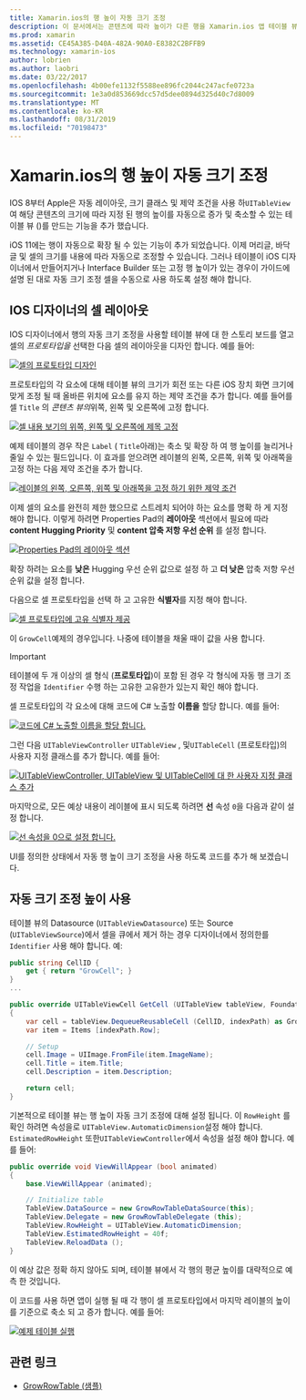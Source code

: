 ```yaml
---
title: Xamarin.ios의 행 높이 자동 크기 조정
description: 이 문서에서는 콘텐츠에 따라 높이가 다른 행을 Xamarin.ios 앱 테이블 뷰 행에 추가 하는 방법을 설명 합니다. IOS 디자이너의 셀 레이아웃에 대해 설명 하 고 높이 자동 조정 기능을 사용 하도록 설정 합니다.
ms.prod: xamarin
ms.assetid: CE45A385-D40A-482A-90A0-E8382C2BFFB9
ms.technology: xamarin-ios
author: lobrien
ms.author: laobri
ms.date: 03/22/2017
ms.openlocfilehash: 4b00efe1132f5588ee896fc2044c247acfe0723a
ms.sourcegitcommit: 1e3a0d853669dcc57d5dee0894d325d40c7d8009
ms.translationtype: MT
ms.contentlocale: ko-KR
ms.lasthandoff: 08/31/2019
ms.locfileid: "70198473"
---
```

# <a name="auto-sizing-row-height-in-xamarinios"></a>Xamarin.ios의 행 높이 자동 크기 조정

IOS 8부터 Apple은 자동 레이아웃, 크기 클래스 및 제약 조건을 사용 하`UITableView`여 해당 콘텐츠의 크기에 따라 지정 된 행의 높이를 자동으로 증가 및 축소할 수 있는 테이블 뷰 ()를 만드는 기능을 추가 했습니다.

iOS 11에는 행이 자동으로 확장 될 수 있는 기능이 추가 되었습니다. 이제 머리글, 바닥글 및 셀의 크기를 내용에 따라 자동으로 조정할 수 있습니다. 그러나 테이블이 iOS 디자이너에서 만들어지거나 Interface Builder 또는 고정 행 높이가 있는 경우이 가이드에 설명 된 대로 자동 크기 조정 셀을 수동으로 사용 하도록 설정 해야 합니다.

## <a name="cell-layout-in-the-ios-designer"></a>IOS 디자이너의 셀 레이아웃

IOS 디자이너에서 행의 자동 크기 조정을 사용할 테이블 뷰에 대 한 스토리 보드를 열고 셀의 *프로토타입을* 선택한 다음 셀의 레이아웃을 디자인 합니다. 예를 들어:

[![](autosizing-row-height-images/table01.png "셀의 프로토타입 디자인")](autosizing-row-height-images/table01.png#lightbox)

프로토타입의 각 요소에 대해 테이블 뷰의 크기가 회전 또는 다른 iOS 장치 화면 크기에 맞게 조정 될 때 올바른 위치에 요소를 유지 하는 제약 조건을 추가 합니다. 예를 들어를 셀 `Title` 의 *콘텐츠 뷰의*위쪽, 왼쪽 및 오른쪽에 고정 합니다.

[![](autosizing-row-height-images/table02.png "셀 내용 보기의 위쪽, 왼쪽 및 오른쪽에 제목 고정")](autosizing-row-height-images/table02.png#lightbox)

예제 테이블의 경우 작은 `Label` ( `Title`아래)는 축소 및 확장 하 여 행 높이를 늘리거나 줄일 수 있는 필드입니다. 이 효과를 얻으려면 레이블의 왼쪽, 오른쪽, 위쪽 및 아래쪽을 고정 하는 다음 제약 조건을 추가 합니다.

[![](autosizing-row-height-images/table03.png "레이블의 왼쪽, 오른쪽, 위쪽 및 아래쪽을 고정 하기 위한 제약 조건")](autosizing-row-height-images/table03.png#lightbox)

이제 셀의 요소를 완전히 제한 했으므로 스트레치 되어야 하는 요소를 명확 하 게 지정 해야 합니다. 이렇게 하려면 Properties Pad의 **레이아웃** 섹션에서 필요에 따라 **content Hugging Priority** 및 **content 압축 저항 우선 순위** 를 설정 합니다.

[![](autosizing-row-height-images/table03a.png "Properties Pad의 레이아웃 섹션")](autosizing-row-height-images/table03a.png#lightbox)

확장 하려는 요소를 **낮은** Hugging 우선 순위 값으로 설정 하 고 **더 낮은** 압축 저항 우선 순위 값을 설정 합니다.

다음으로 셀 프로토타입을 선택 하 고 고유한 **식별자**를 지정 해야 합니다.

[![](autosizing-row-height-images/table04.png "셀 프로토타입에 고유 식별자 제공")](autosizing-row-height-images/table04.png#lightbox)

이 `GrowCell`예제의 경우입니다. 나중에 테이블을 채울 때이 값을 사용 합니다.

> [!IMPORTANT]
> 테이블에 두 개 이상의 셀 형식 (**프로토타입**)이 포함 된 경우 각 형식에 자동 행 크기 조정 작업을 `Identifier` 수행 하는 고유한 고유한가 있는지 확인 해야 합니다.

셀 프로토타입의 각 요소에 대해 코드에 C# 노출할 **이름을** 할당 합니다. 예를 들어:

[![](autosizing-row-height-images/table05.png "코드에 C# 노출할 이름을 할당 합니다.")](autosizing-row-height-images/table05.png#lightbox)

그런 다음 `UITableViewController` `UITableView` , 및`UITableCell` (프로토타입)의 사용자 지정 클래스를 추가 합니다. 예를 들어: 

[![](autosizing-row-height-images/table06.png "UITableViewController, UITableView 및 UITableCell에 대 한 사용자 지정 클래스 추가")](autosizing-row-height-images/table06.png#lightbox)

마지막으로, 모든 예상 내용이 레이블에 표시 되도록 하려면 **선** 속성 `0`을 다음과 같이 설정 합니다.

[![](autosizing-row-height-images/table06.png "선 속성을 0으로 설정 합니다.")](autosizing-row-height-images/table06a.png#lightbox)

UI를 정의한 상태에서 자동 행 높이 크기 조정을 사용 하도록 코드를 추가 해 보겠습니다.

## <a name="enabling-auto-resizing-height"></a>자동 크기 조정 높이 사용

테이블 뷰의 Datasource (`UITableViewDatasource`) 또는 Source (`UITableViewSource`)에서 셀을 큐에서 제거 하는 경우 디자이너에서 정의한를 `Identifier` 사용 해야 합니다. 예:

```csharp
public string CellID {
    get { return "GrowCell"; }
}
...

public override UITableViewCell GetCell (UITableView tableView, Foundation.NSIndexPath indexPath)
{
    var cell = tableView.DequeueReusableCell (CellID, indexPath) as GrowRowTableCell;
    var item = Items [indexPath.Row];

    // Setup
    cell.Image = UIImage.FromFile(item.ImageName);
    cell.Title = item.Title;
    cell.Description = item.Description;

    return cell;
}
```

기본적으로 테이블 뷰는 행 높이 자동 크기 조정에 대해 설정 됩니다. 이 `RowHeight` 를 확인 하려면 속성을로 `UITableView.AutomaticDimension`설정 해야 합니다. `EstimatedRowHeight` 또한`UITableViewController`에서 속성을 설정 해야 합니다. 예를 들어:

```csharp
public override void ViewWillAppear (bool animated)
{
    base.ViewWillAppear (animated);

    // Initialize table
    TableView.DataSource = new GrowRowTableDataSource(this);
    TableView.Delegate = new GrowRowTableDelegate (this);
    TableView.RowHeight = UITableView.AutomaticDimension;
    TableView.EstimatedRowHeight = 40f;
    TableView.ReloadData ();
}
```

이 예상 값은 정확 하지 않아도 되며, 테이블 뷰에서 각 행의 평균 높이를 대략적으로 예측 한 것입니다.

이 코드를 사용 하면 앱이 실행 될 때 각 행이 셀 프로토타입에서 마지막 레이블의 높이를 기준으로 축소 되 고 증가 합니다. 예를 들어:

[![](autosizing-row-height-images/table07.png "예제 테이블 실행")](autosizing-row-height-images/table07.png#lightbox)


## <a name="related-links"></a>관련 링크

- [GrowRowTable (샘플)](https://docs.microsoft.com/samples/xamarin/ios-samples/growrowtable)
